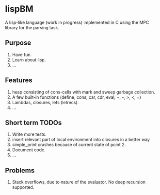# lispBM

A lisp-like language (work in progress) implemented in C using the MPC library for the parsing task.

## Purpose
1. Have fun.
2. Learn about lisp.
3. ...

## Features
1. heap consisting of cons-cells with mark and sweep garbage collection.
2. A few built-in functions (define, cons, car, cdr, eval, +, -, >, <, =)
3. Lambdas, closures, lets (letrecs).
4. ... 

## Short term TODOs
1. Write more tests.
2. insert relevant part of local environment into closures in a better way
3. simple_print crashes because of current state of point 2. 
3. Document code.
4. ...

## Problems

1. Stack overflows, due to nature of the evaluator. No deep recursion supported. 

